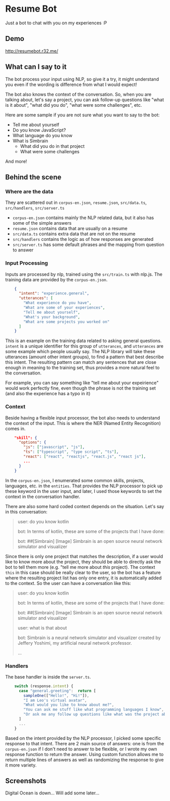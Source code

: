 # Resume Bot
Just a bot to chat with you on my experiences :P

## Demo
http://resumebot.r32.me/

## What can I say to it
The bot process your input using NLP, so give it a try, it might understand you even if the wording is difference from
what I would expect!

The bot also knows the context of the conversation. So, when you are talking about, let's say a project, you can ask
follow-up questions like "what is it about", "what did you do", "what were some challenges", etc.

Here are some sample if you are not sure what you want to say to the bot:
- Tell me about yourself
- Do you know JavaScript?
- What language do you know
- What is Simbrain
    - What did you do in that project
    - What were some challenges
    
And more!

## Behind the scene
### Where are the data
They are scattered out in `corpus-en.json`, `resume.json`, `src/data.ts`, `src/handlers`, `src/server.ts`
- `corpus-en.json` contains mainly the NLP related data, but it also has some of the simple answers
- `resume.json` contains data that are usually on a resume
- `src/data.ts` contains extra data that are not on the resume
- `src/handlers` contains the logic as of how responses are generated
- `src/server.ts` has some default phrases and the mapping from question to answer

### Input Processing
Inputs are processed by nlp, trained using the `src/train.ts` with nlp.js.
The training data are provided by the `corpus-en.json`.

```json
    {
      "intent": "experience.general",
      "utterances": [
        "What experience do you have",
        "What are some of your experiences",
        "Tell me about yourself",
        "What's your background",
        "What are some projects you worked on"
      ]
    }
```

This is an example on the training data related to asking general questions.
`intent` is a unique identifier for this group of `utterances`, and `utterances` are some example which people usually
say. The NLP library will take these utterances (amount other intent groups), to find a pattern that best describe this
intent. The resulting pattern can match any sentences that are close enough in meaning to the training set, thus
provides a more natural feel to the conversation.

For example, you can say something like "tell me about your expeirience" would work perfectly fine, even though the
phrase is not the training set (and also the experience has a typo in it)

### Context

Beside having a flexible input processor, the bot also needs to understand the context of the input.
This is where the NER (Named Entity Recognition) comes in. 

```json
    "skill": {
      "options": {
        "js": ["javascript", "js"],
        "ts": ["typescript", "type script", "ts"],
        "react": ["react", "reactjs", "react.js", "react js"],
        ...
      }
    }
```
In the `corpus-en.json`, I enumerated some common skills, projects, languages, etc. in the `entities`.
That provides the NLP processor to pick up these keyword in the user input, and later, I used those keywords to set the
context in the conversation handler.

There are also some hard coded context depends on the situation. Let's say in this conversation:
> user: do you know kotlin
> 
> bot: In terms of kotlin, these are some of the projects that I have done:
>
> bot: ##[Simbrain] [Image] Simbrain is an open source neural network simulator and visualizer

Since there is only one project that matches the description, if a user would like to know more about the project,
they should be able to directly ask the bot to tell them more (e.g. "tell me more about _this_ project).
The context `this` in this case should be really clear to the user, so the bot has a feature where the resulting project
list has only one entry, it is automatically added to the context. So the user can have a conversation like this:

> user: do you know kotlin
> 
> bot: In terms of kotlin, these are some of the projects that I have done:
>
> bot: ##[Simbrain] [Image] Simbrain is an open source neural network simulator and visualizer
>
> user: what is that about
>
> bot: Simbrain is a neural network simulator and visualizer created by Jeffery Yoshimi, my artificial neural network professor.
>
> ...
 

### Handlers
The base handler is inside the `server.ts`.

```typescript
    switch (response.intent) {
      case "general.greeting":  return [
        sampleOne(["Hello!", "Hi!"]),
        "I am Leo's virtual avatar",
        "What would you like to know about me?",
        "You can ask me stuff like what programming languages I know",
        "Or ask me any follow up questions like what was the project about, what did I do, what was some challenges on specific projects"
      ]
      ...
    }
```

Based on the intent provided by the NLP processor, I picked some specific response to that intent.
There are 2 main source of answers: one is from the `corpus-en.json` if I don't need to answer to be flexible, or I
wrote my own response function to return the answer. Using custom function allows me to return multiple lines of answers
as well as randomizing the response to give it more variety.



## Screenshots

Digital Ocean is down... Will add some later...
